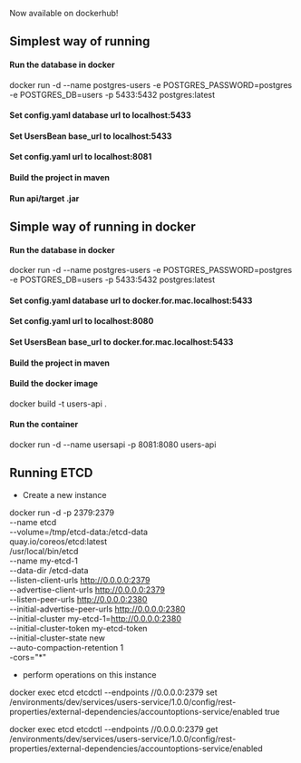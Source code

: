 Now available on dockerhub!

## Simplest way of running

#### Run the database in docker

docker run -d --name postgres-users -e POSTGRES_PASSWORD=postgres -e POSTGRES_DB=users -p 5433:5432 postgres:latest

#### Set config.yaml database url to localhost:5433

#### Set UsersBean base_url to localhost:5433

#### Set config.yaml url to localhost:8081

#### Build the project in maven

#### Run api/target .jar

## Simple way of running in docker

#### Run the database in docker

docker run -d --name postgres-users -e POSTGRES_PASSWORD=postgres -e POSTGRES_DB=users -p 5433:5432 postgres:latest

#### Set config.yaml database url to docker.for.mac.localhost:5433

#### Set config.yaml url to localhost:8080

#### Set UsersBean base_url to docker.for.mac.localhost:5433

#### Build the project in maven

#### Build the docker image
docker build -t users-api .

#### Run the container

docker run -d --name usersapi -p 8081:8080 users-api

## Running ETCD

- Create a new instance 

docker run -d -p 2379:2379 \
     --name etcd \
     --volume=/tmp/etcd-data:/etcd-data \
     quay.io/coreos/etcd:latest \
     /usr/local/bin/etcd \
     --name my-etcd-1 \
     --data-dir /etcd-data \
     --listen-client-urls http://0.0.0.0:2379 \
     --advertise-client-urls http://0.0.0.0:2379 \
     --listen-peer-urls http://0.0.0.0:2380 \
     --initial-advertise-peer-urls http://0.0.0.0:2380 \
     --initial-cluster my-etcd-1=http://0.0.0.0:2380 \
     --initial-cluster-token my-etcd-token \
     --initial-cluster-state new \
     --auto-compaction-retention 1 \
     -cors="*"
     
- perform operations on this instance

docker exec etcd etcdctl --endpoints //0.0.0.0:2379 set /environments/dev/services/users-service/1.0.0/config/rest-properties/external-dependencies/accountoptions-service/enabled true

docker exec etcd etcdctl --endpoints //0.0.0.0:2379 get /environments/dev/services/users-service/1.0.0/config/rest-properties/external-dependencies/accountoptions-service/enabled